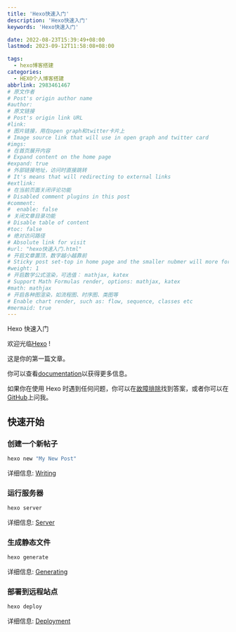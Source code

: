 ```yaml
---
title: 'Hexo快速入门'
description: 'Hexo快速入门'
keywords: 'Hexo快速入门'

date: 2022-08-23T15:39:49+08:00
lastmod: 2023-09-12T11:58:08+08:00

tags:
  - hexo博客搭建
categories:
  - HEXO个人博客搭建
abbrlink: 2983461467
# 原文作者
# Post's origin author name
#author:
# 原文链接
# Post's origin link URL
#link:
# 图片链接，用在open graph和twitter卡片上
# Image source link that will use in open graph and twitter card
#imgs:
# 在首页展开内容
# Expand content on the home page
#expand: true
# 外部链接地址，访问时直接跳转
# It's means that will redirecting to external links
#extlink:
# 在当前页面关闭评论功能
# Disabled comment plugins in this post
#comment:
#  enable: false
# 关闭文章目录功能
# Disable table of content
#toc: false
# 绝对访问路径
# Absolute link for visit
#url: "hexo快速入门.html"
# 开启文章置顶，数字越小越靠前
# Sticky post set-top in home page and the smaller nubmer will more forward.
#weight: 1
# 开启数学公式渲染，可选值： mathjax, katex
# Support Math Formulas render, options: mathjax, katex
#math: mathjax
# 开启各种图渲染，如流程图、时序图、类图等
# Enable chart render, such as: flow, sequence, classes etc
#mermaid: true
---
```


Hexo 快速入门

<!--more-->

欢迎光临[Hexo](https://hexo.io/) !

这是你的第一篇文章。

你可以查看[documentation](https://hexo.io/docs/)以获得更多信息。

如果你在使用 Hexo 时遇到任何问题，你可以在[故障排除](https://hexo.io/docs/troubleshooting.html)找到答案，或者你可以在[GitHub](https://github.com/hexojs/hexo/issues)上问我。

<!-- more -->

## 快速开始

### 创建一个新帖子

```bash
hexo new "My New Post"
```

详细信息: [Writing](https://hexo.io/docs/writing.html)

### 运行服务器

```bash
hexo server
```

详细信息: [Server](https://hexo.io/docs/server.html)

### 生成静态文件

```bash
hexo generate
```

详细信息: [Generating](https://hexo.io/docs/generating.html)

### 部署到远程站点

```bash
hexo deploy
```

详细信息: [Deployment](https://hexo.io/docs/one-command-deployment.html)
